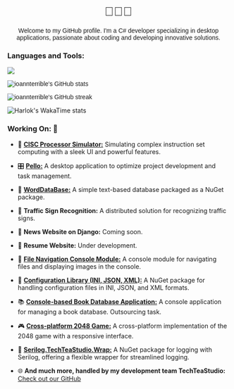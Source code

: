 <h1 align="center" style="font-family: 'Arial', sans-serif;">👋👋👋</h1>
<p align="center" style="font-family: 'Arial', sans-serif;">Welcome to my GitHub profile. I'm a C# developer specializing in desktop applications, passionate about coding and developing innovative solutions.</p>

### Languages and Tools:
<p align=left">
  <a href="https://skillicons.dev">
<img src="https://skillicons.dev/icons?i=py,cs,bash,powershell,django,flask,fastapi,graphql,opencv,visualstudio,pycharm,figma,obsidian,git,github,gitlab,stackoverflow,mysql,postgres,sqlite,windows,pr,discord,unity&theme=light&perline=12" />
  </a>
</p>

<p align="left" style="font-family: 'Arial', sans-serif;">
  <img src="https://github-readme-stats.vercel.app/api?username=ioannterrible&show_icons=true&theme=vue&locale=en&include_all_commit=true" alt="ioannterrible's GitHub stats" />
</p>
<p align="left" style="font-family: 'Arial', sans-serif;">
  <img src="https://github-readme-streak-stats.herokuapp.com/?user=ioannterrible&theme=dark" alt="ioannterrible's GitHub streak" />
</p>

![Harlok's WakaTime stats](https://github-readme-stats.vercel.app/api/wakatime?username=IoanTerrible\&layout=compact)
### Working On: 🚀
- 🔭 [**CISC Processor Simulator:**](https://github.com/IoannTerrible/CISCP_Processor) Simulating complex instruction set computing with a sleek UI and powerful features. 
- 🎛  [**Pello:**]() A desktop application to optimize project development and task management. 
- 📁 [**WordDataBase:**](https://github.com/IoannTerrible/WordDataBase) A simple text-based database packaged as a NuGet package.
- 🚦 **Traffic Sign Recognition:** A distributed solution for recognizing traffic signs. 
- 📰 **News Website on Django:** Coming soon.
- 📝 **Resume Website:** Under development.
- 📂 [**File Navigation Console Module:**](https://github.com/TechTeaStudio/ConsoleImage) A console module for navigating files and displaying images in the console. 
- 🔧 [**Configuration Library (INI, JSON, XML):**](https://github.com/TechTeaStudio/ConfigBase) A NuGet package for handling configuration files in INI, JSON, and XML formats. 
- 📚 [**Console-based Book Database Application:**](https://github.com/TechTeaStudio/DbCLIBookManager) A console application for managing a book database. Outsourcing task.
- 🎮 [**Cross-platform 2048 Game:**](https://github.com/IoannTerrible/2048) A cross-platform implementation of the 2048 game with a responsive interface.
- 📜 [**Serilog.TechTeaStudio.Wrap:**](https://github.com/IoannTerrible/Serilog.TechTeaStudio.Wrap) A NuGet package for logging with Serilog, offering a flexible wrapper for streamlined logging.

- 🌐 **And much more, handled by my development team TechTeaStudio:** [Check out our GitHub](https://github.com/TechTeaStudio)




















